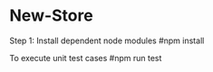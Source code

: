 # New-Store

Step 1: Install dependent node modules
#npm install

To execute unit test cases
#npm run test
